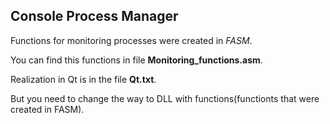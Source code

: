 ## Console Process Manager  


Functions for monitoring processes were created in _FASM_.  

You can find this functions in file **Monitoring_functions.asm**.  

Realization in Qt is in the file **Qt.txt**.  

But you need to change the way to DLL with functions(functionts that were created in FASM).